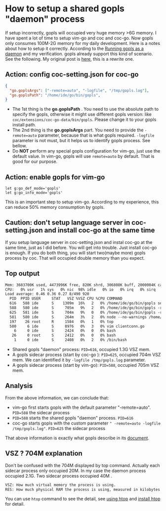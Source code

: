 # How to setup a shared gopls "daemon" process

If setup incorrectly, gopls will occupied very huge memory >6G memory. I have spent a lot of time to setup vim-go and coc and coc-go. Now gopls only consumes 100M-2G memory for my daily development. Here is a notes about how to setup it correctly. According to the [Running gopls as a daemon](https://github.com/golang/tools/blob/master/gopls/doc/daemon.md)  and my verification. gopls already support this kind of scenario. See the following. My original post is [here](https://github.com/josa42/coc-go/issues/76#issuecomment-678752724), this is a rewrite one.

## Action:  config coc-setting.json for coc-go

```json
{
  "go.goplsArgs": ["-remote=auto", "-logfile", "/tmp/gopls.log"],
  "go.goplsPath": "/home/ide/go/bin/gopls",
}
```

- The 1st thing is the **go.goplsPath** . You need to use the absolute path to specify the gopls, otherwise it might use different gopls version: like `coc/extensions/coc-go-data/bin/gopls`. Please change it to your gopls install path.
- The 2nd thing is the **go.goplsArgs** part. You need to provide the `-remote=auto` parameter, because that is what gopls required. `-logfile` parameter is not must, but it helps us to identify gopls process. See bellow.
- Do **NOT** perform any special gopls configuration for vim-go, just use the default value. In vim-go, gopls will use `remote=auto` by default. That is good for our purpose.

## Action:  enable gopls for vim-go

```vim
let g:go_def_mode='gopls'
let g:go_info_mode='gopls'
```

This is an important step to setup vim-go. According to my experience, this can reduce 50% memory consumption by gopls.

## Caution: don't setup language server in coc-setting.json and install coc-go at the same time

If you setup language server in coc-setting.json and instal coc-go at the same time, just as I did before. You will get into trouble. Just install coc-go is enough. If you do both thing, you will start two(maybe more) gopls process by coc. That will occupied double memory than you expect.

## Top output

```txt
Mem: 3683700K used, 4473996K free, 820K shrd, 306808K buff, 2000004K cached
CPU:   0% usr   1% sys   0% nic  98% idle   0% io   0% irq   0% sirq
Load average: 0.46 0.36 0.27 8/490 920
  PID  PPID USER     STAT   VSZ %VSZ CPU %CPU COMMAND
  616   588 ide      S    1309m  16%   2   0% /home/ide/go/bin/gopls serve -listen unix;/tmp/gopls-0285b6-daemon.shared -listen.timeout 1m0s
  588   580 ide      S     705m   9%   2   0% /home/ide/go/bin/gopls -remote=auto
  625   581 ide      S     704m   9%   0   0% /home/ide/go/bin/gopls -remote=auto -logfile /tmp/gopls.log
  581   580 ide      S     264m   3%   2   0% node --no-warnings /home/ide/.vim/pack/coc/start/coc.nvim-0.0.78/build/index.js
  197    26 root     R     1584   0%   1   0% top
  580     6 ide      S     8976   0%   3   0% vim clientconn.go
    6     0 ide      S     2424   0%   0   0% bash
   26     0 root     S     2412   0%   0   0% bash
    1     0 ide      S     2408   0%   2   0% /bin/bash
```

- Shared gopls "daemon" process: `PID=616`, occupied 1.3G VSZ mem.
- A gopls sidecar process (start by coc-go ): `PID=625`, occupied 704m VSZ mem. We can identified it by `-logfile /tmp/gopls.log` parameter.
- A gopls sidecar process (start by vim-go): `PID=588`, occupied 705m VSZ mem.

## Analysis

From the above information, we can conclude that:

- vim-go first starts gopls with the default parameter "-remote=auto".  `PID=588` the sidecar process
- `PID=588` starts the shared gopls "daemon" process. `PID=616`
- coc-go starts gopls with the custom parameter `" -remote=auto -logfile /tmp/gopls.log"`. `PID=625` the sidecar process

That above information is exactly what gopls describe in its [document](https://github.com/golang/tools/blob/master/gopls/doc/daemon.md).

## VSZ ? 704M explanation

Don't be confused with the 704M displayed by top command.  Actually each sidecar process only occupied 20M. In my case the daemon process occupied 2.1G. Two sidecar process occupied 40M .

```txt
VSZ: How much virtual memory the process is using.
RES: How much physical RAM the process is using, measured in kilobytes.
```

You can use `htop` command to see the detail, see [using htop](https://www.deonsworld.co.za/2012/12/20/understanding-and-using-htop-monitor-system-resources/#:~:text=RES%20stands%20for%20the%20resident,actually%20sharable%20memory%20or%20libraries.) and [install htop](https://www.cyberciti.biz/faq/install-htop-on-alpine-linux-using-apk/) for detail.
